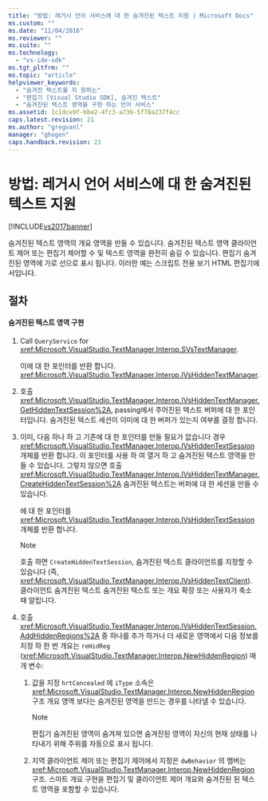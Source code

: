 ```yaml
---
title: "방법: 레거시 언어 서비스에 대 한 숨겨진된 텍스트 지원 | Microsoft Docs"
ms.custom: ""
ms.date: "11/04/2016"
ms.reviewer: ""
ms.suite: ""
ms.technology: 
  - "vs-ide-sdk"
ms.tgt_pltfrm: ""
ms.topic: "article"
helpviewer_keywords: 
  - "숨겨진 텍스트를 지 원하는"
  - "편집기 [Visual Studio SDK], 숨겨진 텍스트"
  - "숨겨진된 텍스트 영역을 구현 하는 언어 서비스"
ms.assetid: 1c1dce9f-bbe2-4fc3-a736-5f78a237f4cc
caps.latest.revision: 21
ms.author: "gregvanl"
manager: "ghogen"
caps.handback.revision: 21
---
```

# 방법: 레거시 언어 서비스에 대 한 숨겨진된 텍스트 지원
[!INCLUDE[vs2017banner](../../code-quality/includes/vs2017banner.md)]

숨겨진된 텍스트 영역의 개요 영역을 만들 수 있습니다.  숨겨진된 텍스트 영역 클라이언트 제어 또는 편집기 제어할 수 및 텍스트 영역을 완전히 숨길 수 있습니다.  편집기 숨겨진된 영역에 가로 선으로 표시 됩니다.  이러한 예는 스크립트 전용 보기 HTML 편집기에서입니다.  
  
## 절차  
  
#### 숨겨진된 텍스트 영역 구현  
  
1.  Call `QueryService` for <xref:Microsoft.VisualStudio.TextManager.Interop.SVsTextManager>.  
  
     이에 대 한 포인터를 반환 합니다. <xref:Microsoft.VisualStudio.TextManager.Interop.IVsHiddenTextManager>.  
  
2.  호출 <xref:Microsoft.VisualStudio.TextManager.Interop.IVsHiddenTextManager.GetHiddenTextSession%2A>, passing에서 주어진된 텍스트 버퍼에 대 한 포인터입니다.  숨겨진된 텍스트 세션이 이미에 대 한 버퍼가 있는지 여부를 결정 합니다.  
  
3.  이미, 다음 하나 하 고 기존에 대 한 포인터를 만들 필요가 없습니다 경우 <xref:Microsoft.VisualStudio.TextManager.Interop.IVsHiddenTextSession> 개체를 반환 합니다.  이 포인터를 사용 하 여 열거 하 고 숨겨진된 텍스트 영역을 만들 수 있습니다.  그렇지 않으면 호출 <xref:Microsoft.VisualStudio.TextManager.Interop.IVsHiddenTextManager.CreateHiddenTextSession%2A> 숨겨진된 텍스트는 버퍼에 대 한 세션을 만들 수 있습니다.  
  
     에 대 한 포인터를 <xref:Microsoft.VisualStudio.TextManager.Interop.IVsHiddenTextSession> 개체를 반환 합니다.  
  
    > [!NOTE]
    >  호출 하면 `CreateHiddenTextSession`, 숨겨진된 텍스트 클라이언트를 지정할 수 있습니다 \(즉, <xref:Microsoft.VisualStudio.TextManager.Interop.IVsHiddenTextClient>\).  클라이언트 숨겨진된 텍스트 숨겨진된 텍스트 또는 개요 확장 또는 사용자가 축소 때 알립니다.  
  
4.  호출 <xref:Microsoft.VisualStudio.TextManager.Interop.IVsHiddenTextSession.AddHiddenRegions%2A> 중 하나를 추가 하거나 더 새로운 영역에서 다음 정보를 지정 하 한 번 개요는 `reHidReg` \(<xref:Microsoft.VisualStudio.TextManager.Interop.NewHiddenRegion>\) 매개 변수:  
  
    1.  값을 지정 `hrtConcealed` 에 `iType` 소속은 <xref:Microsoft.VisualStudio.TextManager.Interop.NewHiddenRegion> 구조 개요 영역 보다는 숨겨진된 영역을 만드는 경우를 나타낼 수 있습니다.  
  
        > [!NOTE]
        >  편집기 숨겨진된 영역이 숨겨져 있으면 숨겨진된 영역이 자신의 현재 상태를 나타내기 위해 주위를 자동으로 표시 됩니다.  
  
    2.  지역 클라이언트 제어 또는 편집기 제어에서 지정은 `dwBehavior` 의 멤버는 <xref:Microsoft.VisualStudio.TextManager.Interop.NewHiddenRegion> 구조.  스마트 개요 구현을 편집기 및 클라이언트 제어 개요와 숨겨진된 된 텍스트 영역을 포함할 수 있습니다.